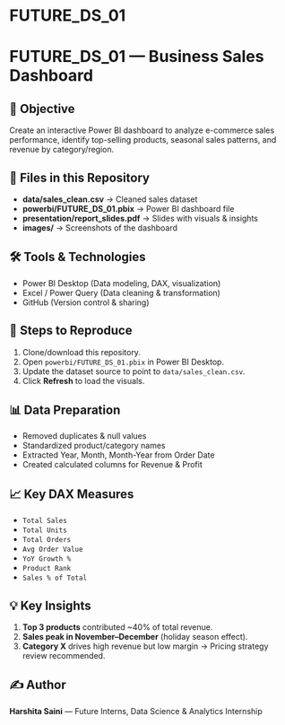 # FUTURE_DS_01
# FUTURE_DS_01 — Business Sales Dashboard

## 📌 Objective
Create an interactive Power BI dashboard to analyze e-commerce sales performance, identify top-selling products, seasonal sales patterns, and revenue by category/region.

## 📂 Files in this Repository
- **data/sales_clean.csv** → Cleaned sales dataset
- **powerbi/FUTURE_DS_01.pbix** → Power BI dashboard file
- **presentation/report_slides.pdf** → Slides with visuals & insights
- **images/** → Screenshots of the dashboard

## 🛠️ Tools & Technologies
- Power BI Desktop (Data modeling, DAX, visualization)
- Excel / Power Query (Data cleaning & transformation)
- GitHub (Version control & sharing)

## 🔄 Steps to Reproduce
1. Clone/download this repository.
2. Open `powerbi/FUTURE_DS_01.pbix` in Power BI Desktop.
3. Update the dataset source to point to `data/sales_clean.csv`.
4. Click **Refresh** to load the visuals.

## 📊 Data Preparation
- Removed duplicates & null values
- Standardized product/category names
- Extracted Year, Month, Month-Year from Order Date
- Created calculated columns for Revenue & Profit

## 📈 Key DAX Measures
- `Total Sales`
- `Total Units`
- `Total Orders`
- `Avg Order Value`
- `YoY Growth %`
- `Product Rank`
- `Sales % of Total`

## 💡 Key Insights
1. **Top 3 products** contributed ~40% of total revenue.
2. **Sales peak in November–December** (holiday season effect).
3. **Category X** drives high revenue but low margin → Pricing strategy review recommended.

## ✍️ Author
**Harshita Saini** — Future Interns, Data Science & Analytics Internship
